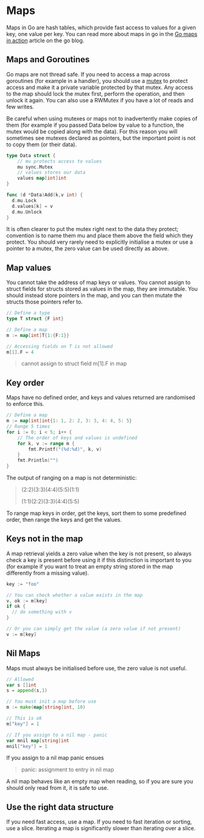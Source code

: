 # Maps

Maps in Go are hash tables, which provide fast access to values for a given key, one value per key. You can read more about maps in go in the [Go maps in action](https://blog.golang.org/go-maps-in-action) article on the go blog.

## Maps and Goroutines

Go maps are not thread safe. If you need to access a map across goroutines \(for example in a handler\), you should use a [mutex](https://golang.org/pkg/sync/#Mutex) to protect access and make it a private variable protected by that mutex. Any access to the map should lock the mutex first, perform the operation, and then unlock it again. You can also use a RWMutex if you have a lot of reads and few writes.

Be careful when using mutexes or maps not to inadvertently make copies of them \(for example if you passed Data below by value to a function, the mutex would be copied along with the data\). For this reason you will sometimes see mutexes declared as pointers, but the important point is not to copy them \(or their data\).

```go
type Data struct {
    // mu protects access to values
    mu sync.Mutex
    // values stores our data
    values map[int]int
}

func (d *Data)Add(k,v int) {
  d.mu.Lock 
  d.values[k] = v
  d.mu.Unlock
}
```

It is often clearer to put the mutex right next to the data they protect; convention is to name them mu and place them above the field which they protect. You should very rarely need to explicitly initialise a mutex or use a pointer to a mutex, the zero value can be used directly as above. 

## Map values

You cannot take the address of map keys or values. You cannot assign to struct fields for structs stored as values in the map, they are immutable. You should instead store pointers in the map, and you can then mutate the structs those pointers refer to.

```go
// Define a type 
type T struct {F int}

// Define a map
m := map[int]T{1:{F:1}}

// Accessing fields on T is not allowed
m[1].F = 4
```

> cannot assign to struct field m\[1\].F in map

## Key order

Maps have no defined order, and keys and values returned are randomised to enforce this.

```go
// Define a map
m := map[int]int{1: 1, 2: 2, 3: 3, 4: 4, 5: 5}
// Range 5 times
for i := 0; i < 5; i++ {
    // The order of keys and values is undefined
    for k, v := range m {
        fmt.Printf("(%d:%d)", k, v)
    }
    fmt.Println("")
}
```

The output of ranging on a map is not deterministic:

> \(2:2\)\(3:3\)\(4:4\)\(5:5\)\(1:1\)
>
> \(1:1\)\(2:2\)\(3:3\)\(4:4\)\(5:5\)

To range map keys in order, get the keys,  sort them to some predefined order, then range the keys and get the values.

## Keys not in the map

A map retrieval yields a zero value when the key is not present, so always check a key is present before using it if this distinction is important to you \(for example if you want to treat an empty string stored in the map differently from a missing value\).

```go
key := "foo"

// You can check whether a value exists in the map
v, ok := m[key]
if ok {
  // do something with v
}

// Or you can simply get the value (a zero value if not present)
v := m[key]
```

## Nil Maps

Maps must always be initialised before use, the zero value is not useful.

```go
// Allowed 
var s []int
s = append(s,1)

// You must init a map before use
m := make(map[string]int, 10)

// This is ok
m["key"] = 1

// If you assign to a nil map - panic
var mnil map[string]int
mnil["key"] = 1
```

If you assign to a nil map panic ensues

> panic: assignment to entry in nil map

A nil map behaves like an empty map when reading, so if you are sure you should only read from it, it is safe to use.

## Use the right data structure

If you need fast access, use a map. If you need to fast iteration or sorting, use a slice. Iterating a map is significantly slower than iterating over a slice.

